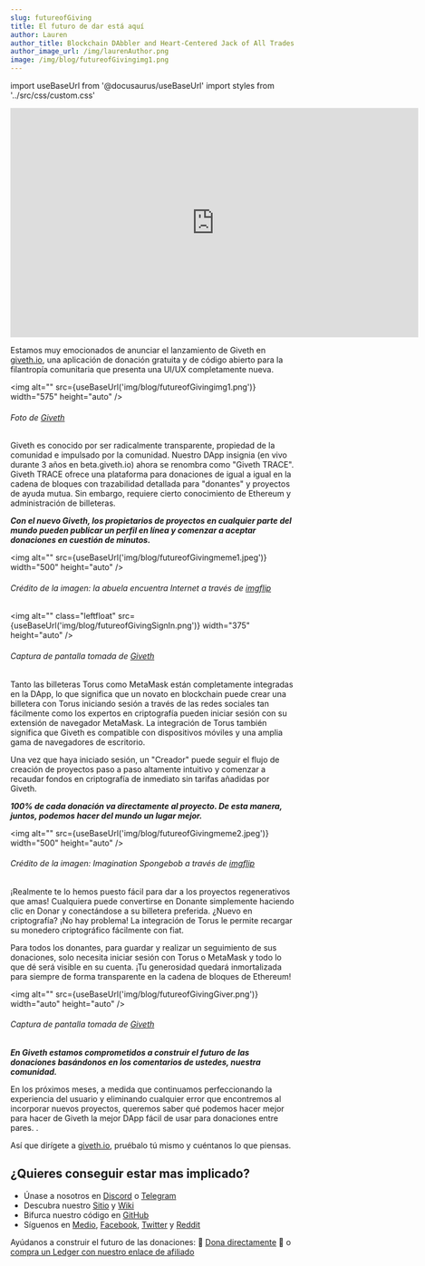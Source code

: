 ```yaml
---
slug: futureofGiving
title: El futuro de dar está aquí
author: Lauren
author_title: Blockchain DAbbler and Heart-Centered Jack of All Trades
author_image_url: /img/laurenAuthor.png
image: /img/blog/futureofGivingimg1.png
---
```

import useBaseUrl from '@docusaurus/useBaseUrl'
import styles from '../src/css/custom.css'

<iframe width="720" height="405" src="https://www.youtube.com/embed/ASv420Vf3F8" title="YouTube video player" frameborder="0" allow="accelerometer; autoplay; clipboard-write; encrypted-media; gyroscope; picture-in-picture" allowfullscreen></iframe>

Estamos muy emocionados de anunciar el lanzamiento de Giveth en [giveth.io](https://giveth.io/), una aplicación de donación gratuita y de código abierto para la filantropía comunitaria que presenta una UI/UX completamente nueva.


<img alt="" src={useBaseUrl('img/blog/futureofGivingimg1.png')} width="575" height="auto" />

###### Foto de [Giveth](https://giveth.io/)

Giveth es conocido por ser radicalmente transparente, propiedad de la comunidad e impulsado por la comunidad. Nuestro DApp insignia (en vivo durante 3 años en beta.giveth.io) ahora se renombra como "Giveth TRACE". Giveth TRACE ofrece una plataforma para donaciones de igual a igual en la cadena de bloques con trazabilidad detallada para "donantes" y proyectos de ayuda mutua. Sin embargo, requiere cierto conocimiento de Ethereum y administración de billeteras.

**_Con el nuevo Giveth, los propietarios de proyectos en cualquier parte del mundo pueden publicar un perfil en línea y comenzar a aceptar donaciones en cuestión de minutos._**

<img alt="" src={useBaseUrl('img/blog/futureofGivingmeme1.jpeg')} width="500" height="auto" />

###### Crédito de la imagen: la abuela encuentra Internet a través de [imgflip](https://imgflip.com/)

<img alt="" class="leftfloat" src={useBaseUrl('img/blog/futureofGivingSignIn.png')} width="375" height="auto" />

###### Captura de pantalla tomada de [Giveth](https://giveth.io/)

Tanto las billeteras Torus como MetaMask están completamente integradas en la DApp, lo que significa que un novato en blockchain puede crear una billetera con Torus iniciando sesión a través de las redes sociales tan fácilmente como los expertos en criptografía pueden iniciar sesión con su extensión de navegador MetaMask. La integración de Torus también significa que Giveth es compatible con dispositivos móviles y una amplia gama de navegadores de escritorio.

Una vez que haya iniciado sesión, un "Creador" puede seguir el flujo de creación de proyectos paso a paso altamente intuitivo y comenzar a recaudar fondos en criptografía de inmediato sin tarifas añadidas por Giveth.

**_100% de cada donación va directamente al proyecto. De esta manera, juntos, podemos hacer del mundo un lugar mejor._**

<img alt="" src={useBaseUrl('img/blog/futureofGivingmeme2.jpeg')} width="500" height="auto" />

###### Crédito de la imagen: Imagination Spongebob a través de [imgflip](https://imgflip.com/)

¡Realmente te lo hemos puesto fácil para dar a los proyectos regenerativos que amas! Cualquiera puede convertirse en Donante simplemente haciendo clic en Donar y conectándose a su billetera preferida. ¿Nuevo en criptografía? ¡No hay problema! La integración de Torus le permite recargar su monedero criptográfico fácilmente con fiat.

Para todos los donantes, para guardar y realizar un seguimiento de sus donaciones, solo necesita iniciar sesión con Torus o MetaMask y todo lo que dé será visible en su cuenta. ¡Tu generosidad quedará inmortalizada para siempre de forma transparente en la cadena de bloques de Ethereum!

<img alt="" src={useBaseUrl('img/blog/futureofGivingGiver.png')} width="auto" height="auto" />

###### Captura de pantalla tomada de [Giveth](https://giveth.io/)

**_En Giveth estamos comprometidos a construir el futuro de las donaciones basándonos en los comentarios de ustedes, nuestra comunidad._**

En los próximos meses, a medida que continuamos perfeccionando la experiencia del usuario y eliminando cualquier error que encontremos al incorporar nuevos proyectos, queremos saber qué podemos hacer mejor para hacer de Giveth la mejor DApp fácil de usar para donaciones entre pares. .

Así que dirígete a [giveth.io](http://giveth.io), pruébalo tú mismo y cuéntanos lo que piensas.

## ¿Quieres conseguir estar mas implicado?

* Únase a nosotros en [Discord](https://discord.gg/JftjK8Un3z) o [Telegram](http://t.me/givethio)
* Descubra nuestro [Sitio](http://giveth.io/) y [Wiki](https://wiki.giveth.io/)
* Bifurca nuestro código en [GitHub](https://github.com/Giveth/)
* Síguenos en [Medio](http://medium.com/giveth/), [Facebook](https://www.facebook.com/givethio), [Twitter](http://twitter.com/givethio ) y [Reddit](https://www.reddit.com/r/giveth/)

Ayúdanos a construir el futuro de las donaciones: 🦄 [Dona directamente](http://donate.giveth.io/) 🦄 o [compra un Ledger con nuestro enlace de afiliado](https://www.ledgerwallet.com/products/ledger-nano-s?utm_source=&utm_medium=afiliado&utm_campaign=d663)